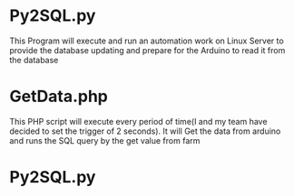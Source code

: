 # Py2SQL.py

This Program will execute and run an automation work on Linux Server to provide the database updating and prepare for the Arduino to read it from the database

# GetData.php

This PHP script will execute every period of time(I and my team have decided to set the trigger of 2 seconds). It will Get the data from arduino and runs the SQL query by the get value from farm

# Py2SQL.py


